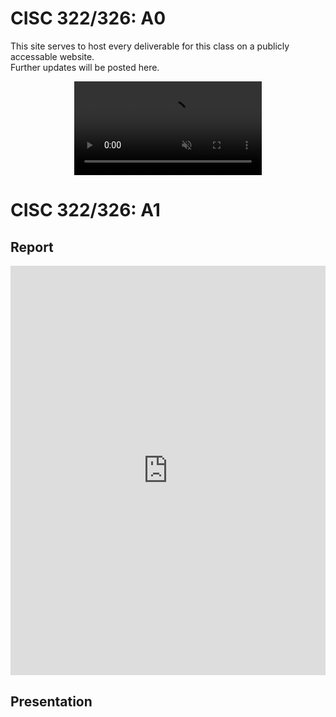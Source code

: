 # CISC 322/326: A0
This site serves to host every deliverable for this class on a publicly accessable website.  
Further updates will be posted here.

<div style="width: 100%">
<video muted autoplay loop style="display: block; margin: 0 auto">
<source src="./media/bird_dance.mp4" type="video/mp4">
</video>
</div>

# CISC 322/326: A1
## Report
<div style="padding-top: 130%; position: relative;"><embed src="https://drive.google.com/viewerng/viewer?embedded=true&amp;url=https://github.com/jdhickey/echo-cowsay/raw/main/media/A1_Report.pdf" type="application/pdf" style="width: 100%; height: 100%; position: absolute; top: 0;"></div>

## Presentation
<div style="width: 100%">
  <object data="https://www.youtube.com/watch?v=C0m2P8AANys" style="display: block; margin: 0 auto"></object>
</div>
